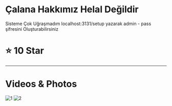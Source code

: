 
# Çalana Hakkımız Helal Değildir

Sisteme Çok Uğraşmadım 
localhost:3131/setup yazarak 
admin - pass şifresini Oluşturabilirsiniz

# ⭐ 10 Star 
-----
# Videos & Photos 
![1](https://i.imgur.com/vqnSzkj.png)
![2](https://imgur.com/PnlLqjG.gif)

